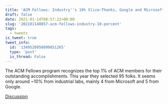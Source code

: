 ```yaml
---
title: 'ACM Fellows: Industry''s 10% Slice—Thanks, Google and Microsoft'
draft: false
date: 2021-01-14T08:57:22+00:00
slug: '202101140857-acm-fellows-industry-10-percent'
tags:
  - tweets
is_tweet: true
tweet_info:
  id: '1349520950899851265'
  type: 'post'
  is_thread: False
---
```




The ACM Fellows program recognizes the top 1% of ACM members for their outstanding accomplishments. This year they selected 95 folks. It seems only around ~10% from industrial labs, mainly 4 from Microsoft and 5 from Google.

[Discussion](https://x.com/sytelus/status/1349520950899851265)

